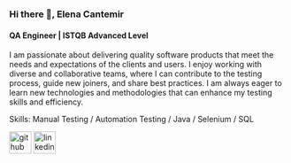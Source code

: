 ### Hi there 👋, Elena Cantemir
#### QA Engineer | ISTQB Advanced Level 
I am passionate about delivering quality software products that meet the needs and expectations of the clients and users. I enjoy working with diverse and collaborative teams, where I can contribute to the testing process, guide new joiners, and share best practices. I am always eager to learn new technologies and methodologies that can enhance my testing skills and efficiency.

Skills: Manual Testing / Automation Testing / Java / Selenium / SQL

[<img src='https://cdn.jsdelivr.net/npm/simple-icons@3.0.1/icons/github.svg' alt='github' height='40'>](https://github.com/elenacantemir)  [<img src='https://cdn.jsdelivr.net/npm/simple-icons@3.0.1/icons/linkedin.svg' alt='linkedin' height='40'>](https://www.linkedin.com/in/elena-cantemir-81160968//)  
